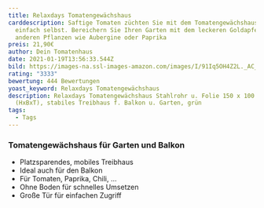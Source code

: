 ```yaml
---
title: Relaxdays Tomatengewächshaus
carddescription: Saftige Tomaten züchten Sie mit dem Tomatengewächshaus ganz
  einfach selbst. Bereichern Sie Ihren Garten mit dem leckeren Goldapfel und
  anderen Pflanzen wie Aubergine oder Paprika
preis: 21,90€
author: Dein Tomatenhaus
date: 2021-01-19T13:56:33.544Z
bild: https://images-na.ssl-images-amazon.com/images/I/91Iq5OH4Z2L._AC_SL1500_.jpg
rating: "3333"
bewertung: 444 Bewertungen
yoast_keyword: Relaxdays Tomatengewächshaus
description: Relaxdays Tomatengewächshaus Stahlrohr u. Folie 150 x 100 x 50 cm
  (HxBxT), stabiles Treibhaus f. Balkon u. Garten, grün
tags:
  - Tags
---
```

### Tomatengewächshaus für Garten und Balkon

* Platzsparendes, mobiles Treibhaus
* Ideal auch für den Balkon
* Für Tomaten, Paprika, Chili, …
* Ohne Boden für schnelles Umsetzen
* Große Tür für einfachen Zugriff